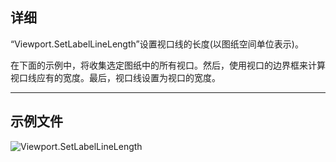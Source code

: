 ## 详细
“Viewport.SetLabelLineLength”设置视口线的长度(以图纸空间单位表示)。

在下面的示例中，将收集选定图纸中的所有视口。然后，使用视口的边界框来计算视口线应有的宽度。最后，视口线设置为视口的宽度。
___
## 示例文件

![Viewport.SetLabelLineLength](./Revit.Elements.Viewport.SetLabelLineLength_img.jpg)
